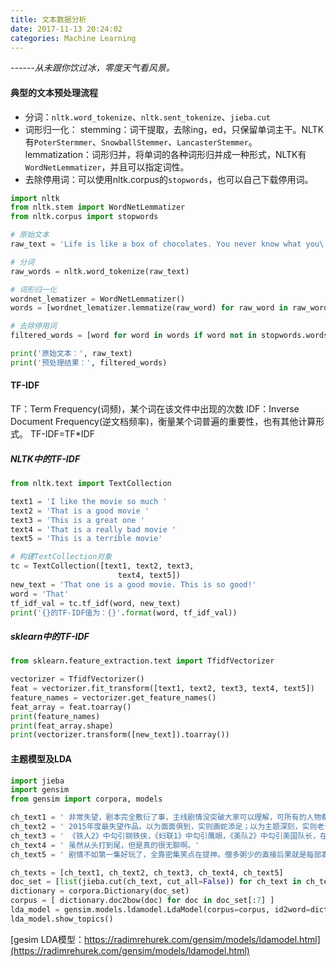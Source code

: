 ```yaml
---
title: 文本数据分析
date: 2017-11-13 20:24:02
categories: Machine Learning
---
```

*------从未跟你饮过冰，零度天气看风景。*


#### 典型的文本预处理流程
+ 分词：`nltk.word_tokenize`、`nltk.sent_tokenize`、`jieba.cut`
+ 词形归一化：
 stemming：词干提取，去除ing，ed，只保留单词主干。NLTK有`PoterStermmer`、`SnowballStemmer`、`LancasterStemmer`。
 lemmatization：词形归并，将单词的各种词形归并成一种形式，NLTK有`WordNetLemmatizer`，并且可以指定词性。
+ 去除停用词：可以使用nltk.corpus的`stopwords`，也可以自己下载停用词。

<!-- more -->
``` python
import nltk
from nltk.stem import WordNetLemmatizer
from nltk.corpus import stopwords

# 原始文本
raw_text = 'Life is like a box of chocolates. You never know what you\'re gonna get.'

# 分词
raw_words = nltk.word_tokenize(raw_text)

# 词形归一化
wordnet_lematizer = WordNetLemmatizer()
words = [wordnet_lematizer.lemmatize(raw_word) for raw_word in raw_words]

# 去除停用词
filtered_words = [word for word in words if word not in stopwords.words('english')]

print('原始文本：', raw_text)
print('预处理结果：', filtered_words)

```

#### TF-IDF
TF：Term Frequency(词频)，某个词在该文件中出现的次数
IDF：Inverse Document Frequency(逆文档频率)，衡量某个词普遍的重要性，也有其他计算形式。
TF-IDF=TF*IDF

##### NLTK中的TF-IDF
``` python
from nltk.text import TextCollection

text1 = 'I like the movie so much '
text2 = 'That is a good movie '
text3 = 'This is a great one '
text4 = 'That is a really bad movie '
text5 = 'This is a terrible movie'

# 构建TextCollection对象
tc = TextCollection([text1, text2, text3, 
                        text4, text5])
new_text = 'That one is a good movie. This is so good!'
word = 'That'
tf_idf_val = tc.tf_idf(word, new_text)
print('{}的TF-IDF值为：{}'.format(word, tf_idf_val))

```

##### sklearn中的TF-IDF

``` python
from sklearn.feature_extraction.text import TfidfVectorizer

vectorizer = TfidfVectorizer()
feat = vectorizer.fit_transform([text1, text2, text3, text4, text5])
feature_names = vectorizer.get_feature_names()
feat_array = feat.toarray()
print(feature_names)
print(feat_array.shape)
print(vectorizer.transform([new_text]).toarray())

```

#### 主题模型及LDA

``` python
import jieba
import gensim
from gensim import corpora, models

ch_text1 = ' 非常失望，剧本完全敷衍了事，主线剧情没突破大家可以理解，可所有的人物都缺乏动机，正邪之间、妇联内部都没什么火花。团结-分裂-团结的三段式虽然老套但其实也可以利用积攒下来的形象魅力搞出意思，但剧本写得非常肤浅、平面。场面上调度混乱呆板，满屏的铁甲审美疲劳。只有笑点算得上差强人意。'
ch_text2 = ' 2015年度最失望作品。以为面面俱到，实则画蛇添足；以为主题深刻，实则老调重弹；以为推陈出新，实则俗不可耐；以为场面很high，实则high劲不足。气！上一集的趣味全无，这集的笑点明显刻意到心虚。全片没有任何片段给我有紧张激动的时候，太弱了，跟奥创一样。'
ch_text3 = ' 《铁人2》中勾引钢铁侠，《妇联1》中勾引鹰眼，《美队2》中勾引美国队长，在《妇联2》中终于……跟绿巨人表白了，黑寡妇用实际行动告诉了我们什么叫忠贞不二；而且为了治疗不孕不育连作战武器都变成了两支验孕棒(坚决相信快银没有死，后面还得回来)'
ch_text4 = ' 虽然从头打到尾，但是真的很无聊啊。'
ch_text5 = ' 剧情不如第一集好玩了，全靠密集笑点在提神。僧多粥少的直接后果就是每部寡姐都要换着队友谈恋爱，这特么比打斗还辛苦啊，真心求放过～～～（结尾彩蛋还以为是洛基呢，结果我呸！）'

ch_texts = [ch_text1, ch_text2, ch_text3, ch_text4, ch_text5]
doc_set = [list(jieba.cut(ch_text, cut_all=False)) for ch_text in ch_texts]
dictionary = corpora.Dictionary(doc_set)
corpus = [ dictionary.doc2bow(doc) for doc in doc_set[:7] ]
lda_model = gensim.models.ldamodel.LdaModel(corpus=corpus, id2word=dictionary, num_topics=5)
lda_model.show_topics()

```

[gesim LDA模型：https://radimrehurek.com/gensim/models/ldamodel.html](https://radimrehurek.com/gensim/models/ldamodel.html)


